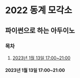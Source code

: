 # 2022 동계 모각소
## 파이썬으로 하는 아두이노
### 목차
1. [2023년 1월 13일 17:00~21:00](#2023년-1월-13일-17:00~21:00)

#### 2023년 1월 13일 17:00~21:00



